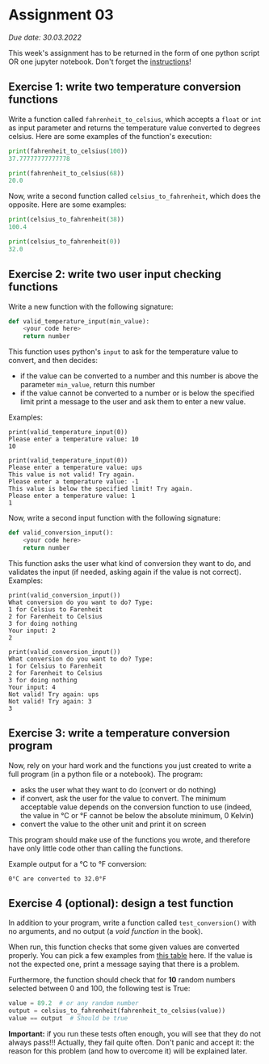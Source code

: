 # Assignment 03

*Due date: 30.03.2022*

This week's assignment has to be returned in the form of one python script OR one jupyter notebook. Don't forget the [instructions](../assignments)!

## Exercise 1: write two temperature conversion functions

Write a function called `fahrenheit_to_celsius`, which accepts a `float` or `int` as input parameter and returns the temperature value converted to degrees celsius. Here are some examples of the function's execution:

```python
print(fahrenheit_to_celsius(100))
37.77777777777778
```

```python
print(fahrenheit_to_celsius(68))
20.0
```

Now, write a second function called `celsius_to_fahrenheit`, which does the opposite. Here are some examples:

```python
print(celsius_to_fahrenheit(38))
100.4
```

```python
print(celsius_to_fahrenheit(0))
32.0
```

## Exercise 2: write two user input checking functions

Write a new function with the following signature:

```python
def valid_temperature_input(min_value):
    <your code here>
    return number
```

This function uses python's `input` to ask for the temperature value to convert, and then decides:
- if the value can be converted to a number and this number is above the parameter `min_value`, return this number
- if the value cannot be converted to a number or is below the specified limit print a message to the user and ask them to enter a new value.

Examples:

```none
print(valid_temperature_input(0))
Please enter a temperature value: 10
10
```

```none
print(valid_temperature_input(0))
Please enter a temperature value: ups
This value is not valid! Try again.
Please enter a temperature value: -1
This value is below the specified limit! Try again.
Please enter a temperature value: 1
1
```

Now, write a second input function with the following signature:

```python
def valid_conversion_input():
    <your code here>
    return number
```

This function asks the user what kind of conversion they want to do, and validates the input (if needed, asking again if the value is not correct). Examples:


```none
print(valid_conversion_input())
What conversion do you want to do? Type:
1 for Celsius to Farenheit
2 for Farenheit to Celsius
3 for doing nothing
Your input: 2
2
```

```none
print(valid_conversion_input())
What conversion do you want to do? Type:
1 for Celsius to Farenheit
2 for Farenheit to Celsius
3 for doing nothing
Your input: 4
Not valid! Try again: ups
Not valid! Try again: 3
3
```

## Exercise 3: write a temperature conversion program

Now, rely on your hard work and the functions you just created to write a full program (in a python file or a notebook). The program:
- asks the user what they want to do (convert or do nothing)
- if convert, ask the user for the value to convert. The minimum acceptable value depends on the conversion function to use (indeed, the value in °C or °F cannot be below the absolute minimum, 0 Kelvin)
- convert the value to the other unit and print it on screen

This program should make use of the functions you wrote, and therefore have only little code other than calling the functions.

Example output for a °C to °F conversion:

```none
0°C are converted to 32.0°F
```

## Exercise 4 (optional): design a test function

In addition to your program, write a function called `test_conversion()` with no arguments, and no output (a *void function* in the book).

When run, this function checks that some given values are converted properly. You can pick a few examples from [this table](https://www.rapidtables.com/convert/temperature/celsius-to-fahrenheit.html) here. If the value is not the expected one, print a message saying that there is a problem.

Furthermore, the function should check that for **10** random numbers selected between 0 and 100, the following test is True:

```python
value = 89.2  # or any random number
output = celsius_to_fahrenheit(fahrenheit_to_celsius(value))
value == output  # Should be true
```

**Important:** if you run these tests often enough, you will see that they do not always pass!!! Actually, they fail quite often. Don't panic and accept it: the reason for this problem (and how to overcome it) will be explained later.
